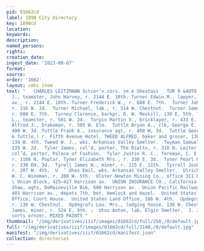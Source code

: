 ```yaml
---
pid: 01662cd
label: 1890 City Directory
key: 1890cd
location: 
keywords: 
description: 
named_persons: 
rights: 
creation_date: 
ingest_date: '2023-08-07'
format: 
source: 
order: '1662'
layout: cmhc_item
text: "   CHARLES LEITZMANN Sctcer’v.cors. sm é Ghestasi _ TUR 9 &4UTO..  Turner Edwin
  J., teamster, John Harvey, r. 2144 E. 10th. Turner Edwin M., lawyer, 601 Harrison
  av., r. 2144 E. 10th. Turner Frederick W., r. 608 E. 7th.  Turner John P., mining,
  r. 316 W. 2d.  Turner Michael, lab., r. 514 W. Chestnut.  Turner Samuel B., miner,
  r. 608 E. 7th.  Turney Clarence, barkpr, D. W. Meskill, 138 E. 5th. Turnipseed Aaron
  L., teamster, r. 501 W. 2d.  Turpin Martin V., bricklayer, r. 431 E. 9th.  Tuttle
  Alfred J., brakeman, r. 505 W. Elm.  Tuttle Bryan A., clk, George E. Taylor, r.
  400 W. 3d. Tuttle Frank A., insurance agt, r. 400 W, 3d.  Tuttle George E., (Shafer
  & Tuttle,) r. Fifth Avenue Hotel. TWEED ALFRED, baker and grocer, 1388 W. 2d, r.
  134 W. 4th. Tweed W. J., wks. Arkansas Valley Smelter.  Twyman Samuel, col’d, r.
  135 W. 2d.  Tyler James, col’d, porter, The Rialto, r. 310 N. Leiter av. Tyler John,
  col’d, porter, Palace of Fashion.  Tyler Justin R. C., foreman, C. E. Dickinson,
  r. 1108 N. Poplar. Tyner Elizabeth Mrs., r. 330 E. 3d.  Tyner Pearl Miss, dressmkr,
  r. 330 EH. 3d.  Tyrell James H., miner, r. 115 E. 11th.  Tyrrell Joshua, plumber,
  r. 207 W. 4th.  U  ’ Uhas Emil, wks. Arkansas Valley Smelter.  Ulrich Herman, tailor,
  W. C. Wineman, r. 200 W. 5th.  Ulster-Newton Mining Co., office 311 Harrison av.
  \ Union Block, 425—427 Harrison av.  UNION INSURANCE CO., California, Stickley &
  Shaw, agts, DeMaineville Bik, 600 Harrison av.  Union Pacific Railway, ticket office,
  401 Harrison av., depots 7th, bet. Hemlock and Hazel.  United States Deputy Collector’s
  Office, Court House.  United States Land Office, 106 W. 4th.  Updegraff Emmett P.,
  r. 136 W. Chestnut.  Updegrafi Lou. Mrs., lodging house, 136 W. Chestnut.  Uren
  James, miner, r. 524 E. 9th. ;  Utoz Anton, lab, Elgin Smelter.  J. J. QUINN, 2asr
  sorts ornzer. MIXED PAINTS "
thumbnail: "/img/derivatives/iiif/images/01662cd/full/250,/0/default.jpg"
full: "/img/derivatives/iiif/images/01662cd/full/1140,/0/default.jpg"
manifest: "/img/derivatives/iiif/01662cd/manifest.json"
collection: directories
---
```

